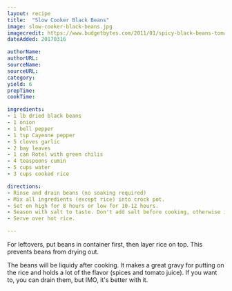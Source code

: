 ```yaml
---
layout: recipe
title:  "Slow Cooker Black Beans"
image: slow-cooker-black-beans.jpg
imagecredit: https://www.budgetbytes.com/2011/01/spicy-black-beans-tomatoes/
dateAdded: 20170316

authorName:
authorURL: 
sourceName: 
sourceURL: 
category: 
yield: 6
prepTime: 
cookTime: 

ingredients:
- 1 lb dried black beans
- 1 onion
- 1 bell pepper
- 1 tsp Cayenne pepper
- 5 cloves garlic
- 2 bay leaves
- 1 can Rotel with green chilis
- 4 teaspoons cumin
- 5 cups water
- 3 cups cooked rice

directions:
- Rinse and drain beans (no soaking required)
- Mix all ingredients (except rice) into crock pot.
- Set on high for 8 hours or low for 10-12 hours.
- Season with salt to taste. Don't add salt before cooking, otherwise it'll keep the beans from getting as soft!
- Serve over hot rice.

---
```


For leftovers, put beans in container first, then layer rice on top. This prevents beans from drying out.

The beans will be liquidy after cooking. It makes a great gravy for putting on the rice and holds a lot of the flavor (spices and tomato juice). If you want to, you can drain them, but IMO, it's better with it.